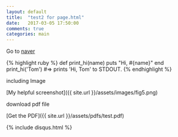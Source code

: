 ```yaml
---
layout: default
title:  "test2 for page.html"
date:   2017-03-05 17:50:00
comments: true
categories: main
---
```


Go to [naver][naver]

{% highlight ruby %}
def print_hi(name)
  puts "Hi, #{name}"
end
print_hi('Tom')
#=> prints 'Hi, Tom' to STDOUT.
{% endhighlight %}

including Image

[My helpful screenshot]({{ site.url }}/assets/images/fig5.png)


download pdf file

[Get the PDF]({{ site.url }}/assets/pdfs/test.pdf)

{% include disqus.html %}

[jekyll-gh]: https://github.com/mojombo/jekyll
[jekyll]:    http://jekyllrb.com
[naver]: http://www.naver.com/
